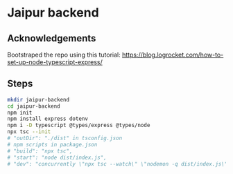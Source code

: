 # Jaipur backend

## Acknowledgements

Bootstraped the repo using this tutorial: https://blog.logrocket.com/how-to-set-up-node-typescript-express/

## Steps

```sh
mkdir jaipur-backend
cd jaipur-backend
npm init
npm install express dotenv
npm i -D typescript @types/express @types/node
npx tsc --init
# "outDir": "./dist" in tsconfig.json
# npm scripts in package.json
# "build": "npx tsc",
# "start": "node dist/index.js",
# "dev": "concurrently \"npx tsc --watch\" \"nodemon -q dist/index.js\""
```